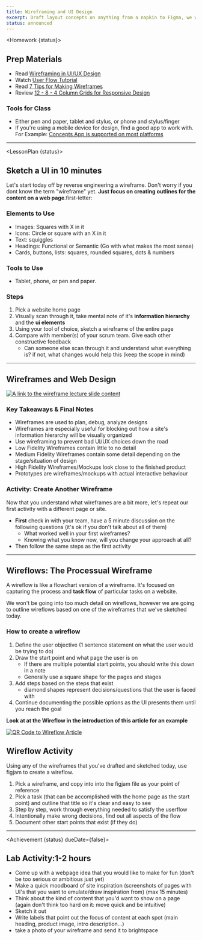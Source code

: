 ```yaml
---
title: Wireframing and UI Design
excerpt: Draft layout concepts on anything from a napkin to Figma, we will practice reducing user interfaces to low fidelity wireframes. By the end of this class you will have the skills to quickly create wireframes for your projects.
status: announced
---
```


<script>
	import Homework from "$lib/components/Homework.svelte";
	import LessonPlan from "$lib/components/LessonPlan.svelte";
	import Achievement from "$lib/components/Achievement.svelte"
</script>

<Homework {status}>

<h2>Prep Materials</h2>

- Read [Wireframing in UI/UX Design](https://medium.com/detaux/what-is-ui-ux-wireframe-designerrs-46dac9c8a153)
- Watch [User Flow Tutorial](https://youtu.be/TIV1y11xz7k?si=BROBmfhYGT0-N5-K)
- Read [7 Tips for Making Wireframes](https://www.lucidchart.com/pages/how-to-make-a-wireframe)
- Review [12 - 8 - 4 Column Grids for Responsive Design](https://bootcamp.uxdesign.cc/12-8-4-column-system-for-responsive-grids-df207a58ebc)

### Tools for Class

- Either pen and paper, tablet and stylus, or phone and stylus/finger
- If you're using a mobile device for design, find a good app to work with. For Example: [Concepts App is supported on most platforms](https://concepts.app/en/)

---

</Homework>

<LessonPlan {status}>

<h2>Sketch a UI in 10 minutes</h2>

Let's start today off by reverse engineering a wireframe. Don't worry if you dont know the term "wireframe" yet. **Just focus on creating outlines for the content on a web page**.first-letter:

### Elements to Use

- Images: Squares with X in it
- Icons: Circle or square with an X in it
- Text: squiggles
- Headings: Functional or Semantic (Go with what makes the most sense)
- Cards, buttons, lists: squares, rounded squares, dots & numbers

### Tools to Use

- Tablet, phone, or pen and paper.

### Steps

1. Pick a website home page
2. Visually scan through it, take mental note of it's **information hierarchy** and the **ui elements**
3. Using your tool of choice, sketch a wireframe of the entire page
4. Compare with member(s) of your scrum team. Give each other constructive feedback
   - Can someone else scan through it and understand what everything is? if not, what changes would help this (keep the scope in mind)

---

<h2>Wireframes and Web Design</h2>

<a href="https://docs.google.com/presentation/d/1GKMLXrThbNU5My3HywnR4Jjk_tLnGgYGW1B6Ffg-t6M/edit?usp=sharing"><img src="/images/design/wireframe-lecture-slides.png" alt="A link to the wireframe lecture slide content" /></a>

### Key Takeaways & Final Notes

- Wireframes are used to plan, debug, analyze designs
- Wireframes are especially useful for blocking out how a site's information hierarchy will be visually organized
- Use wireframing to prevent bad UI/UX choices down the road
- Low Fidelity Wireframes contain little to no detail
- Medium Fidelity Wireframes contain some detail depending on the stage/situation of design
- High Fidelity Wireframes/Mockups look close to the finished product
- Prototypes are wireframes/mockups with actual interactive behaviour

### Activity: Create Another Wireframe

Now that you understand what wireframes are a bit more, let's repeat our first activity with a different page or site.

- **First** check in with your team, have a 5 minute discussion on the following questions (it's ok if you don't talk about all of them)
  - What worked well in your first wireframes?
  - Knowing what you know now, will you change your approach at all?
- Then follow the same steps as the first activity

---

<h2>Wireflows: The Processual Wireframe</h2>

A wireflow is like a flowchart version of a wireframe. It's focused on capturing the process and **task flow** of particular tasks on a website.

We won't be going into too much detail on wireflows, however we are going to outline wireflows based on one of the wireframes that we've sketched today.

### How to create a wireflow

1. Define the user objective (1 sentence statement on what the user would be trying to do)
2. Draw the start point and what page the user is on
   - If there are multiple potential start points, you should write this down in a note
   - Generally use a square shape for the pages and stages
3. Add steps based on the steps that exist
   - diamond shapes represent decisions/questions that the user is faced with
4. Continue documenting the possible options as the UI presents them until you reach the goal

**Look at at the Wireflow in the introduction of this article for an example**

<a href="https://www.nngroup.com/articles/wireflows/"><img src="/images/design/wireflow-article-nngroup.png" alt="QR Code to Wireflow Article" class="w-48" /></a>

<h2>Wireflow Activity</h2>

Using any of the wireframes that you've drafted and sketched today, use figjam to create a wireflow.

1. Pick a wireframe, and copy into into the figjam file as your point of reference
2. Pick a task (that can be accomplished with the home page as the start point) and outline that title so it's clear and easy to see
3. Step by step, work through everything needed to satisfy the userflow
4. Intentionally make wrong decisions, find out all aspects of the flow
5. Document other start points that exist (if they do)

---

</LessonPlan>

<Achievement {status} dueDate={false}>

<h2>Lab Activity:1-2 hours</h2>

- Come up with a webpage idea that you would like to make for fun (don't be too serious or ambitious just yet)
- Make a quick moodboard of site inspiration (screenshots of pages with UI's that you want to emulate/draw inspiration from) (max 15 minutes)
- Think about the kind of content that you'd want to show on a page (again don't think too hard on it: move quick and be intuitive)
- Sketch it out
- Write labels that point out the focus of content at each spot (main heading, product image, intro description...)
- take a photo of your wireframe and send it to brightspace

</Achievement>

